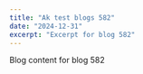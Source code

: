 ```yaml
---
title: "Ak test blogs 582"
date: "2024-12-31"
excerpt: "Excerpt for blog 582"
---
```


Blog content for blog 582